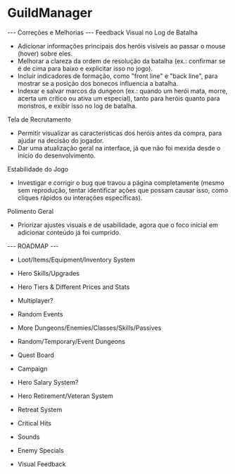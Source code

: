 # GuildManager
 
 --- Correções e Melhorias --- 
Feedback Visual no Log de Batalha
- Adicionar informações principais dos heróis visíveis ao passar o mouse (hover) sobre eles.
- Melhorar a clareza da ordem de resolução da batalha (ex.: confirmar se é de cima para baixo e explicitar isso no jogo).
- Incluir indicadores de formação, como "front line" e "back line", para mostrar se a posição dos bonecos influencia a batalha.
- Indexar e salvar marcos da dungeon (ex.: quando um herói mata, morre, acerta um crítico ou ativa um especial), tanto para heróis quanto para monstros, e exibir isso no log de batalha.

Tela de Recrutamento
- Permitir visualizar as características dos heróis antes da compra, para ajudar na decisão do jogador.
- Dar uma atualização geral na interface, já que não foi mexida desde o início do desenvolvimento.

Estabilidade do Jogo
- Investigar e corrigir o bug que travou a página completamente (mesmo sem reprodução, tentar identificar ações que possam causar isso, como cliques rápidos ou interações específicas).

Polimento Geral
- Priorizar ajustes visuais e de usabilidade, agora que o foco inicial em adicionar conteúdo já foi cumprido.

 --- ROADMAP ---
 - Loot/Items/Equipment/Inventory System
 - Hero Skills/Upgrades
 - Hero Tiers & Different Prices and Stats
 - Multiplayer?
 - Random Events
 - More Dungeons/Enemies/Classes/Skills/Passives
 - Random/Temporary/Event Dungeons
 - Quest Board
 - Campaign
 - Hero Salary System?
 - Hero Retirement/Veteran System
 - Retreat System

 - Critical Hits
 - Sounds
 - Enemy Specials
 - Visual Feedback